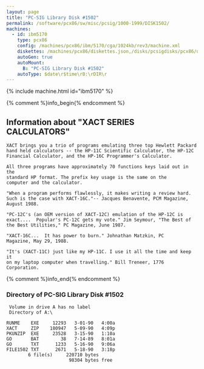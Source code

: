 ```yaml
---
layout: page
title: "PC-SIG Library Disk #1502"
permalink: /software/pcx86/sw/misc/pcsig/1000-1999/DISK1502/
machines:
  - id: ibm5170
    type: pcx86
    config: /machines/pcx86/ibm/5170/cga/1024kb/rev3/machine.xml
    diskettes: /machines/pcx86/diskettes.json,/disks/pcsigdisks/pcx86/diskettes.json
    autoGen: true
    autoMount:
      B: "PC-SIG Library Disk #1502"
    autoType: $date\r$time\rB:\rDIR\r
---
```


{% include machine.html id="ibm5170" %}

{% comment %}info_begin{% endcomment %}

## Information about "XACT SERIES CALCULATORS"

    XACT brings you a trio of programs emulating three top Hewlett Packard
    hand held calculators -- the HP-11C Scientific Calculator, the HP-12C
    Financial Calculator, and the HP-16C Programmer's Calculator.
    
    All three programs have approximately 70 functions keys laid out in the
    standard HP format. The prefix key usage is the same on the
    computer and the calculator.
    
    "When a program performs flawlessly, it makes writing a review hard.
    Such is the case with XACT-16C."-- Jacques Benavente, PCM Magazine,
    August 1988.
    
    "PC-12C's (an OEM version of XACT-12C) emulation of the HP-12C is
    exact....  Popular's PC-12C gets my vote." Jim Seymour, "The Best of
    the Best Utilities," PC Magazine, June 1987.
    
    "XACT-16C...  It has power to burn." Johnathan Matzkin, PC
    Magazine, May 29, 1988.
    
    "It's (XACT-11C) just like my HP-11C. I use it all the time and keep it
    on my laptop computer when travelling." Bill Treneer, 1776 Corporation.
{% comment %}info_end{% endcomment %}


### Directory of PC-SIG Library Disk #1502

     Volume in drive A has no label
     Directory of A:\

    RUNME    EXE     12293   3-01-90   4:00a
    XACT     ZIP    180947   5-09-90   4:09p
    PKUNZIP  EXE     23528   3-15-90   1:10a
    GO       BAT        38   7-14-89   8:01a
    GO       TXT      1233   5-16-90   9:06a
    FILE1502 TXT      2671   5-18-90   3:18p
            6 file(s)     220710 bytes
                           98304 bytes free
